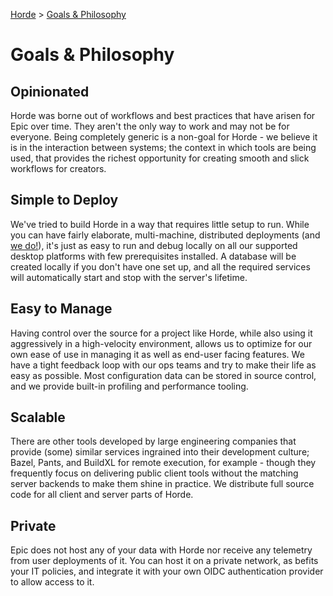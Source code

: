 [Horde](../README.md) > [Goals & Philosophy](Goals.md)

# Goals & Philosophy

## Opinionated

Horde was borne out of workflows and best practices that have arisen for Epic over time. They aren't the only way
to work and may not be for everyone. Being completely generic is a non-goal for Horde - we believe it is in
the interaction between systems; the context in which tools are being used, that provides the richest opportunity
for creating smooth and slick workflows for creators.

## Simple to Deploy

We've tried to build Horde in a way that requires little setup to run. While you can have fairly elaborate,
multi-machine, distributed deployments (and [we do!](Deployment.md#epics-horde-deployment)), it's just as easy to
run and debug locally on all our supported desktop platforms with few prerequisites installed. A database
will be created locally if you don't have one set up, and all the required services will automatically start and
stop with the server's lifetime.

## Easy to Manage

Having control over the source for a project like Horde, while also using it aggressively in a high-velocity
environment, allows us to optimize for our own ease of use in managing it as well as end-user facing features.
We have a tight feedback loop with our ops teams and try to make their life as easy as possible. Most
configuration data can be stored in source control, and we provide built-in profiling and performance
tooling.

## Scalable

There are other tools developed by large engineering companies that provide (some) similar services
ingrained into their development culture; Bazel, Pants, and BuildXL for remote execution, for example - though
they frequently focus on delivering public client tools without the matching server backends to make them shine
in practice. We distribute full source code for all client and server parts of Horde.

## Private

Epic does not host any of your data with Horde nor receive any telemetry from user deployments of it.
You can host it on a private network, as befits your IT policies, and integrate it with your own OIDC
authentication provider to allow access to it.
